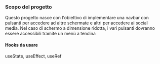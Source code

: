 ### Scopo del progetto

Questo progetto nasce con l'obiettivo di implementare una navbar con pulsanti per accedere ad altre schermate e altri per accedere ai social media. Nel caso di schermo a dimensione ridotta, i vari pulsanti dovranno essere accessibili tramite un menù a tendina



#### Hooks da usare
useState, useEffect, useRef